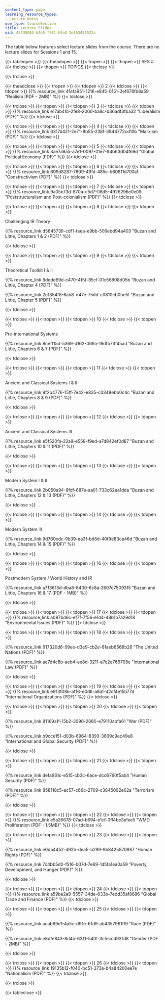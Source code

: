 ```yaml
---
content_type: page
learning_resource_types:
- Lecture Notes
ocw_type: CourseSection
title: Lecture Slides
uid: 43f38083-b3d6-f981-b9a3-2e163451522a
---
```


The table below features select lecture slides from the course. There are no lecture slides for Sessions 1 and 15.

{{< tableopen >}}
{{< theadopen >}}
{{< tropen >}}
{{< thopen >}}
SES #
{{< thclose >}}
{{< thopen >}}
TOPICS
{{< thclose >}}

{{< trclose >}}

{{< theadclose >}}
{{< tropen >}}
{{< tdopen >}}
2
{{< tdclose >}}
{{< tdopen >}}
{{% resource_link 41afa951-1216-e845-0151-3ef678fb8a59 "Realism (PDF - 2MB)" %}}
{{< tdclose >}}

{{< trclose >}}
{{< tropen >}}
{{< tdopen >}}
3
{{< tdclose >}}
{{< tdopen >}}
{{% resource_link e17ab41b-2fe8-2060-ba8c-b36adf3fba32 "Liberalism (PDF)" %}}
{{< tdclose >}}

{{< trclose >}}
{{< tropen >}}
{{< tdopen >}}
4
{{< tdclose >}}
{{< tdopen >}}
{{% resource_link 6317d421-2e71-8b55-238f-3844772cd10b "Marxism (PDF)" %}}
{{< tdclose >}}

{{< trclose >}}
{{< tropen >}}
{{< tdopen >}}
5
{{< tdclose >}}
{{< tdopen >}}
{{% resource_link 3ae7a9a5-a7e1-0097-01e7-94b63d04f69d "Global Political Economy (PDF)" %}}
{{< tdclose >}}

{{< trclose >}}
{{< tropen >}}
{{< tdopen >}}
6
{{< tdclose >}}
{{< tdopen >}}
{{% resource_link 609d8287-7809-49fd-485c-b60811d700a1 "Constructivism (PDF)" %}}
{{< tdclose >}}

{{< trclose >}}
{{< tropen >}}
{{< tdopen >}}
7
{{< tdclose >}}
{{< tdopen >}}
{{% resource_link 9a05e73d-870a-c5d7-08d5-4926296e0e09 "Poststructuralism and Post-colonialism (PDF)" %}}
{{< tdclose >}}

{{< trclose >}}
{{< tropen >}}
{{< tdopen >}}
8
{{< tdclose >}}
{{< tdopen >}}


Challenging IR Theory

{{% resource_link d5845739-cdf1-faea-e9bb-506ebd94a403 "Buzan and Little, Chapters 1 & 2 (PDF)" %}}


{{< tdclose >}}

{{< trclose >}}
{{< tropen >}}
{{< tdopen >}}
9
{{< tdclose >}}
{{< tdopen >}}


Theoretical Toolkit I & II

{{% resource_link 8dede69d-c470-4f5f-85cf-01c56808d05b "Buzan and Little, Chapter 4 (PDF)" %}}

{{% resource_link 2c1354f8-6ab8-d47e-75dd-c0810cb0be5f "Buzan and Little, Chapter 5 (PDF)" %}}


{{< tdclose >}}

{{< trclose >}}
{{< tropen >}}
{{< tdopen >}}
10
{{< tdclose >}}
{{< tdopen >}}


Pre-international Systems

{{% resource_link 8ceff15d-5369-d162-069a-18dfb73f45ad "Buzan and Little, Chapters 6 & 7 (PDF)" %}}


{{< tdclose >}}

{{< trclose >}}
{{< tropen >}}
{{< tdopen >}}
11
{{< tdclose >}}
{{< tdopen >}}


Ancient and Classical Systems I & II

{{% resource_link 9f2b4776-15ff-7e42-e835-c0348ebb0c4c "Buzan and Little, Chapters 8 & 9 (PDF)" %}}


{{< tdclose >}}

{{< trclose >}}
{{< tropen >}}
{{< tdopen >}}
12
{{< tdclose >}}
{{< tdopen >}}


Ancient and Classical Systems III

{{% resource_link e5f520fa-22a8-e558-f9ed-a7d842ef0d87 "Buzan and Little, Chapters 10 & 11 (PDF)" %}}


{{< tdclose >}}

{{< trclose >}}
{{< tropen >}}
{{< tdopen >}}
13
{{< tdclose >}}
{{< tdopen >}}


Modern System I & II

{{% resource_link 2b050a94-8fdf-687e-aa01-733c62ea1dda "Buzan and Little, Chapters 12 & 13 (PDF)" %}}


{{< tdclose >}}

{{< trclose >}}
{{< tropen >}}
{{< tdopen >}}
14
{{< tdclose >}}
{{< tdopen >}}


Modern System III

{{% resource_link 9d760cdc-9b39-ea3f-bd8d-40f9e83ca46d "Buzan and Little, Chapters 14 & 15 (PDF)" %}}


{{< tdclose >}}

{{< trclose >}}
{{< tropen >}}
{{< tdopen >}}
16
{{< tdclose >}}
{{< tdopen >}}


Postmodern System / World History and IR

{{% resource_link a713613d-dba8-8400-6c8a-2607c75093f5 "Buzan and Little, Chapters 16 & 17 (PDF - 1MB)" %}}


{{< tdclose >}}

{{< trclose >}}
{{< tropen >}}
{{< tdopen >}}
17
{{< tdclose >}}
{{< tdopen >}}
{{% resource_link a087bd6c-ef7f-7f56-e1d4-48b1b7a29d18 "Environmental Issues (PDF)" %}}
{{< tdclose >}}

{{< trclose >}}
{{< tropen >}}
{{< tdopen >}}
18
{{< tdclose >}}
{{< tdopen >}}


{{% resource_link 617320d6-99ee-d3e9-cb2e-61aeb6568b26 "The United Nations (PDF)" %}} 

{{% resource_link ae7d4c8b-aeb4-ae8d-3211-a7e2e766708e "International Law (PDF)" %}}


{{< tdclose >}}

{{< trclose >}}
{{< tropen >}}
{{< tdopen >}}
19
{{< tdclose >}}
{{< tdopen >}}
{{% resource_link e913f08b-af16-e0d8-a9a1-42cf4e15b77d "International Organizations (PDF)" %}}
{{< tdclose >}}

{{< trclose >}}
{{< tropen >}}
{{< tdopen >}}
20
{{< tdclose >}}
{{< tdopen >}}


{{% resource_link 81169a1f-15b2-3096-2660-e79110abfa61 "War (PDF)" %}}

{{% resource_link b9cce151-d03b-6964-8393-3609c9ec49e8 "International and Global Security (PDF)" %}}


{{< tdclose >}}

{{< trclose >}}
{{< tropen >}}
{{< tdopen >}}
21
{{< tdclose >}}
{{< tdopen >}}


{{% resource_link defa961c-e515-cb3c-6ace-dcd6760f5ab4 "Human Security (PDF)" %}}

{{% resource_link 858118c5-ac57-c66c-2709-c3845092e02a "Terrorism (PDF)" %}}


{{< tdclose >}}

{{< trclose >}}
{{< tropen >}}
{{< tdopen >}}
22
{{< tdclose >}}
{{< tdopen >}}
{{% resource_link e5a36678-07ad-b694-e1cf-0ff4be3efee5 "WMD Proliferation (PDF - 1.5MB)" %}}
{{< tdclose >}}

{{< trclose >}}
{{< tropen >}}
{{< tdopen >}}
23
{{< tdclose >}}
{{< tdopen >}}


{{% resource_link e0da4452-d92b-dea5-b299-9b8425870987 "Human Rights (PDF)" %}}

{{% resource_link 7c4bb5d0-f516-b07d-7e69-1d5fa1ea0a59 "Poverty, Development, and Hunger (PDF)" %}}


{{< tdclose >}}

{{< trclose >}}
{{< tropen >}}
{{< tdopen >}}
24
{{< tdclose >}}
{{< tdopen >}}
{{% resource_link a59be2a9-5557-34de-633b-7edd35af8686 "Global Trade and Finance (PDF)" %}}
{{< tdclose >}}

{{< trclose >}}
{{< tropen >}}
{{< tdopen >}}
25
{{< tdclose >}}
{{< tdopen >}}


{{% resource_link acab69e1-4a5c-d91e-61d9-ab4357991ff9 "Race (PDF)" %}}

{{% resource_link e8dfe843-8d4b-6311-540f-3cfeccd931d8 "Gender (PDF - 2MB)" %}}


{{< tdclose >}}

{{< trclose >}}
{{< tropen >}}
{{< tdopen >}}
26
{{< tdclose >}}
{{< tdopen >}}
{{% resource_link 19135b12-f040-bc51-373a-b4a84200ee7e "Nationalism (PDF)" %}}
{{< tdclose >}}

{{< trclose >}}

{{< tableclose >}}
